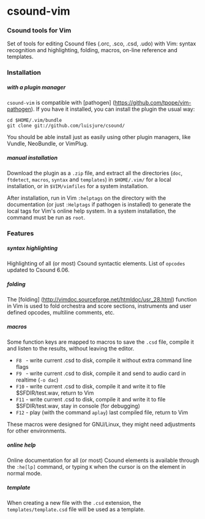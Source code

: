 # csound-vim
### Csound tools for Vim

Set of tools for editing Csound files (.orc, .sco, .csd, .udo) with Vim: syntax recognition and highlighting, folding, macros, on-line reference and templates.


### Installation
##### with a plugin manager

`csound-vim` is compatible with [pathogen] (https://github.com/tpope/vim-pathogen). If you have it installed, you can install the plugin the usual way:

    cd $HOME/.vim/bundle
    git clone git://github.com/luisjure/csound/

You should be able install just as easily using other plugin managers, like Vundle, NeoBundle, or VimPlug.

##### manual installation

Download the plugin as a `.zip` file, and extract all the directories (`doc`, `ftdetect`, `macros`, `syntax` and `templates`) in `$HOME/.vim/` for a local installation, or in `$VIM/vimfiles` for a system installation.

After installation, run in Vim `:helptags` on the directory with the documentation (or just `:Helptags` if pathogen is installed) to generate the local tags for Vim's online help system. In a system installation, the command must be run as `root`.

### Features
##### syntax highlighting
Highlighting of all (or most) Csound syntactic elements. List of `opcodes` updated to Csound 6.06.

##### folding
The [folding] (http://vimdoc.sourceforge.net/htmldoc/usr_28.html) function in Vim is used to fold orchestra and score sections, instruments and user defined opcodes, multiline comments, etc.


##### macros
Some function keys are mapped to macros to save the `.csd` file, compile it and listen to the results, without leaving the editor.

- `F8 ` - write current .csd to disk, compile it without extra command line flags
- `F9 ` - write current .csd to disk, compile it and send to audio card in realtime (`-o dac`)
- `F10` - write current .csd to disk, compile it and write it to file $SFDIR/test.wav, return to Vim
- `F11` - write current .csd to disk, compile it and write it to file $SFDIR/test.wav, stay in console (for debugging)
- `F12` - play (with the command `aplay`) last compiled file, return to Vim 

These macros were designed for GNU/Linux, they might need adjustments for other environments.

##### online help
Online documentation for all (or most) Csound elements is available through the `:he[lp]` command, or typing `K` when the cursor is on the element in normal mode.

##### template
When creating a new file with the `.csd` extension, the `templates/template.csd` file will be used as a template.
